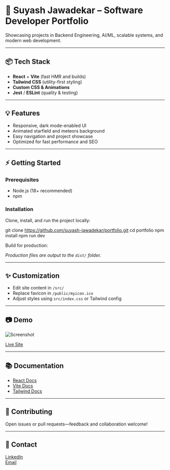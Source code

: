 # 🚀 Suyash Jawadekar – Software Developer Portfolio

Showcasing projects in Backend Engineering, AI/ML, scalable systems, and modern web development.

---

## 📦 Tech Stack

- **React** + **Vite** (fast HMR and builds)
- **Tailwind CSS** (utility-first styling)
- **Custom CSS & Animations**
- **Jest** / **ESLint** (quality & testing)

---

## 💡 Features

- Responsive, dark mode-enabled UI
- Animated starfield and meteors background
- Easy navigation and project showcase
- Optimized for fast performance and SEO

---

## ⚡ Getting Started

### Prerequisites

- Node.js (18+ recommended)
- npm

### Installation


Clone, install, and run the project locally:

git clone https://github.com/suyash-jawadekar/portfolio.git
cd portfolio
npm install
npm run dev

Build for production:

*Production files are output to the `dist/` folder.*

---

## ✨ Customization

- Edit site content in `/src/`
- Replace favicon in `/public/myicon.ico`
- Adjust styles using `src/index.css` or Tailwind config

---

## 📷 Demo

![Screenshot](./public/preview.png)

[Live Site](https://suyashjawadekar.vercel.app/)

---

## 📚 Documentation

- [React Docs](https://react.dev/)
- [Vite Docs](https://vitejs.dev/)
- [Tailwind Docs](https://tailwindcss.com/)

---

## 🤝 Contributing

Open issues or pull requests—feedback and collaboration welcome!

---

## 📧 Contact

[LinkedIn](https://www.linkedin.com/in/suyash-jawadekar/)  
[Email](mailto:suyashjawadekar@gmail.com)


